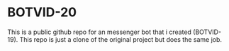 # BOTVID-20
This is a public github repo for an messenger bot that i created (BOTVID-19). This repo is just a clone of the original project but does the same job.
